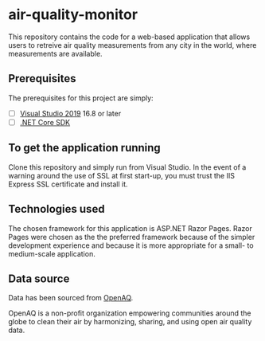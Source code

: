 # air-quality-monitor

This repository contains the code for a web-based application that allows users to retreive air quality measurements from any city in the world, where measurements are available. 

## Prerequisites
The prerequisites for this project are simply:
- [ ] [Visual Studio 2019](https://visualstudio.microsoft.com/downloads/) 16.8 or later
- [ ] [.NET Core SDK](https://dotnet.microsoft.com/download/visual-studio-sdks) 

## To get the application running
Clone this repository and simply run from Visual Studio. In the event of a warning around the use of SSL at first start-up, you must trust the IIS Express SSL certificate and install it.

## Technologies used
The chosen framework for this application is ASP.NET Razor Pages. Razor Pages were chosen as the the preferred framework because of the simpler development experience and because it is more appropriate for a small- to medium-scale application. 

## Data source
Data has been sourced from [OpenAQ](https://docs.openaq.org/). 

OpenAQ is a non-profit organization empowering communities around the globe to clean their air by harmonizing, sharing, and using open air quality data.
